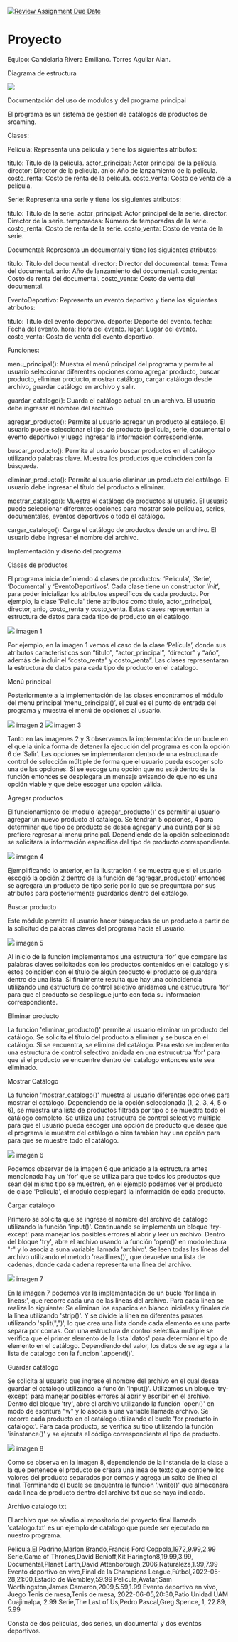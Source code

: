 [![Review Assignment Due Date](https://classroom.github.com/assets/deadline-readme-button-24ddc0f5d75046c5622901739e7c5dd533143b0c8e959d652212380cedb1ea36.svg)](https://classroom.github.com/a/LCXMIOgt)
# Proyecto
Equipo:
Candelaria Rivera Emiliano.
Torres Aguilar Alan.

Diagrama de estructura

![](https://github.com/agn-pe-23i/proyecto-los-mas-pythones/blob/main/Diagrama%20Estructural.png)

Documentación del uso de modulos y del programa principal

El programa es un sistema de gestión de catálogos de productos de sreaming. 

Clases:

Pelicula: Representa una película y tiene los siguientes atributos:

titulo: Título de la película.
actor_principal: Actor principal de la película.
director: Director de la película.
anio: Año de lanzamiento de la película.
costo_renta: Costo de renta de la película.
costo_venta: Costo de venta de la película.

Serie: Representa una serie y tiene los siguientes atributos:

titulo: Título de la serie.
actor_principal: Actor principal de la serie.
director: Director de la serie.
temporadas: Número de temporadas de la serie.
costo_renta: Costo de renta de la serie.
costo_venta: Costo de venta de la serie.

Documental: Representa un documental y tiene los siguientes atributos:

titulo: Título del documental.
director: Director del documental.
tema: Tema del documental.
anio: Año de lanzamiento del documental.
costo_renta: Costo de renta del documental.
costo_venta: Costo de venta del documental.

EventoDeportivo: Representa un evento deportivo y tiene los siguientes atributos:

titulo: Título del evento deportivo.
deporte: Deporte del evento.
fecha: Fecha del evento.
hora: Hora del evento.
lugar: Lugar del evento.
costo_venta: Costo de venta del evento deportivo.

Funciones:

menu_principal(): Muestra el menú principal del programa y permite al usuario seleccionar diferentes opciones como agregar producto, buscar producto, eliminar producto, mostrar catálogo, cargar catálogo desde archivo, guardar catálogo en archivo y salir.

guardar_catalogo(): Guarda el catálogo actual en un archivo. El usuario debe ingresar el nombre del archivo.

agregar_producto(): Permite al usuario agregar un producto al catálogo. El usuario puede seleccionar el tipo de producto (película, serie, documental o evento deportivo) y luego ingresar la información correspondiente.

buscar_producto(): Permite al usuario buscar productos en el catálogo utilizando palabras clave. Muestra los productos que coinciden con la búsqueda.

eliminar_producto(): Permite al usuario eliminar un producto del catálogo. El usuario debe ingresar el título del producto a eliminar.

mostrar_catalogo(): Muestra el catálogo de productos al usuario. El usuario puede seleccionar diferentes opciones para mostrar solo películas, series, documentales, eventos deportivos o todo el catálogo.

cargar_catalogo(): Carga el catálogo de productos desde un archivo. El usuario debe ingresar el nombre del archivo.


Implementación y diseño del programa


Clases de productos

El programa inicia definiendo 4 clases de productos: ‘Película’, ‘Serie’, ‘Documental’ y ‘EventoDeportivos’. Cada clase tiene un constructor ‘_init_’, para poder inicializar los atributos específicos de cada producto. Por ejemplo, la clase 'Pelicula' tiene atributos como titulo, actor_principal, director, anio, costo_renta y costo_venta. Estas clases representan la estructura de datos para cada tipo de producto en el catálogo.

![](https://github.com/agn-pe-23i/proyecto-los-mas-pythones/blob/main/Imagen1.png)
imagen 1

Por ejemplo, en la imagen 1 vemos el caso de la clase ‘Película’, donde sus atributos caracteristicos son “titulo”, “actor_principal”, “director” y “año”, además de incluir el “costo_renta” y costo_venta”. Las clases representaran la estructura de datos para cada tipo de producto en el catalogo. 

Menú principal

Posteriormente a la implementación de las clases encontramos el módulo del menú principal ‘menu_principal()’, el cual es el punto de entrada del programa y muestra el menú de opciones al usuario. 

![](https://github.com/agn-pe-23i/proyecto-los-mas-pythones/blob/main/Imagen2.png)
imagen 2
![](https://github.com/agn-pe-23i/proyecto-los-mas-pythones/blob/main/Imagen3.png)
imagen 3

Tanto en las imagenes 2 y 3 observamos la implementación de un bucle en el que la única forma de detener la ejecución del programa es con la opción 6 de ‘Salir’. Las opciones se implementaron dentro de una estructura de control de selección múltiple de forma que el usuario pueda escoger solo una de las opciones. Si se escoge una opción que no esté dentro de la función entonces se desplegara un mensaje avisando de que no es una opción viable y que debe escoger una opción válida.

Agregar productos

El funcionamiento del modulo ‘agregar_producto()’ es permitir al usuario agregar un nuevo producto al catálogo. Se tendrán 5 opciones, 4 para determinar que tipo de producto se desea agregar y una quinta por si se prefiere regresar al menú principal. Dependiendo de la opción seleccionada se solicitara la información especifica del tipo de producto correspondiente. 

![](https://github.com/agn-pe-23i/proyecto-los-mas-pythones/blob/main/Imagen4.png)
imagen 4

Ejemplificando lo anterior, en la ilustración 4 se muestra que si el usuario escogió la opción 2 dentro de la función de ‘agregar_producto()’ entonces se agregara un producto de tipo serie por lo que se preguntara por sus atributos para posteriormente guardarlos dentro del catálogo. 

Buscar producto

Este módulo permite al usuario hacer búsquedas de un producto a partir de la solicitud de palabras claves del programa hacia el usuario. 

![](https://github.com/agn-pe-23i/proyecto-los-mas-pythones/blob/main/Imagen5.png)
imagen 5

Al inicio de la función implementamos una estructura ‘for’ que compare las palabras claves solicitadas con los productos contenidos en el catalogo y si estos coinciden con el título de algún producto el producto se guardara dentro de una lista. Si finalmente resulta que hay una coincidencia utilizando una estructura de control seletivo anidamos una estrucutrura 'for' para que el producto se despliegue junto con toda su información correspondiente. 

Eliminar producto

La función 'eliminar_producto()' permite al usuario eliminar un producto del catálogo. Se solicita el título del producto a eliminar y se busca en el catálogo. Si se encuentra, se elimina del catálogo. Para esto se implemento una estructura de control selectivo anidada en una estrucutrua 'for' para que si el producto se encuentre dentro del catalogo entonces este sea eliminado. 

Mostrar Catálogo

La función 'mostrar_catalogo()' muestra al usuario diferentes opciones para mostrar el catálogo. Dependiendo de la opción seleccionada (1, 2, 3, 4, 5 o 6), se muestra una lista de productos filtrada por tipo o se muestra todo el catálogo completo.
Se utiliza una estrucutra de control selectivo múltiple para que el usuario pueda escoger una opción de producto que desee que el programa le muestre del catálogo o bien también hay una opción para para que se muestre todo el catálogo.

![](https://github.com/agn-pe-23i/proyecto-los-mas-pythones/blob/main/Imagen6.png)
imagen 6

Podemos observar de la imagen 6 que anidado a la estructura antes mencionada hay un 'for' que se utiliza para que todos los productos que sean del mismo tipo se muestren, en el ejemplo podemos ver el producto de clase 'Pelicula', el modulo desplegará la información de cada producto. 

Cargar catálogo

Primero se solicita que se ingrese el nombre del archivo de catálogo utilizando la función 'input()'. Continuando se implementa un bloque 'try-except' para manejar los posibles errores al abrir y leer un archivo. Dentro del bloque 'try', abre el archivo usando la función 'open()' en modo lectura "r" y lo asocia a suna variable llamada 'archivo'. Se leen todas las líneas del archivo utilizando el metodo 'readlines()', que devuelve una lista de cadenas, donde cada cadena representa una línea del archivo.

![](https://github.com/agn-pe-23i/proyecto-los-mas-pythones/blob/main/Imagen7.png)
imagen 7

En la imagen 7 podemos ver la implementación de un bucle 'for linea in lineas:', que recorre cada una de las lineas del archivo. Para cada linea se realiza lo siguiente: Se eliminan los espacios en blanco iniciales y finales de la línea utilizando 'strip()'. Y se divide la línea en diferentes parates utilizando 'split(",")', lo que crea una lista donde cada elemento es una parte separa por comas. Con una estructura de control selectiva multiple se verifica que el primer elemento de la lista 'datos' para determianr el tipo de elemento en el catálogo. Dependiendo del valor, los datos de se agrega a la lista de catalogo con la funcion '.append()'.

Guardar catálogo

Se solicita al usuario que ingrese el nombre del archivo en el cual desea guardar el catálogo utilizando la función 'input()'. Utilizamos un bloque 'try-except' para manejar posibles errores al abrir y escribir en el archivo. Dentro del bloque 'try', abre el archivo utilizando la función 'open()' en modo de escritura "w" y lo asocia a una variable llamada archivo. Se recorre cada producto en el catálogo utilizando el bucle 'for producto in catalogo:'. Para cada producto, se verifica su tipo utilizando la función 'isinstance()' y se ejecuta el código correspondiente al tipo de producto.

![](https://github.com/agn-pe-23i/proyecto-los-mas-pythones/blob/main/Imagen8.png)
imagen 8

Como se observa en la imagen 8, dependiendo de la instancia de la clase a la que pertenece el producto se creara una inea de texto que contiene los valores del producto separados por comas y agrega un salto de línea al final. Terminando el bucle se encuentra la funcion '.write()' que almacenara cada línea de producto dentro del archivo txt que se haya indicado.


Archivo catalogo.txt

El archivo que se añadio al repositorio del proyecto final llamado 'catalogo.txt' es un ejemplo de catalogo que puede ser ejecutado en nuestro programa. 

Pelicula,El Padrino,Marlon Brando,Francis Ford Coppola,1972,9.99,2.99
Serie,Game of Thrones,David Benioff,Kit Harington8,19.99,3.99,
Documental,Planet Earth,David Attenborough,2006,Naturaleza,1.99,7.99
Evento deportivo en vivo,Final de la Champions League,Fútbol,2022-05-28,21:00,Estadio de Wembley,59.99
Pelicula,Avatar,Sam Worthingston,James Cameron,2009,5.59,1.99
Evento deportivo en vivo, Juego Tenis de mesa,Tenis de mesa, 2022-06-05,20:30,Patio Unidad UAM Cuajimalpa, 2.99
Serie,The Last of Us,Pedro Pascal,Greg Spence, 1, 22.89, 5.99

Consta de dos peliculas, dos series, un documental y dos eventos deportivos.
